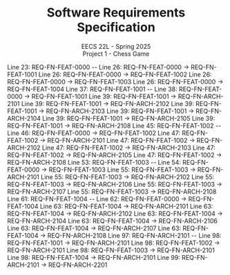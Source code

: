 # <center>Software Requirements Specification </center>
<center> EECS 22L - Spring 2025 </center>
<center> Project 1 - Chess Game </center>

Line 23: REQ-FN-FEAT-0000 --
Line 26: REQ-FN-FEAT-0000 -> REQ-FN-FEAT-1001
Line 26: REQ-FN-FEAT-0000 -> REQ-FN-FEAT-1002
Line 26: REQ-FN-FEAT-0000 -> REQ-FN-FEAT-1003
Line 26: REQ-FN-FEAT-0000 -> REQ-FN-FEAT-1004
Line 37: REQ-FN-FEAT-1001 --
Line 38: REQ-FN-FEAT-0000 -> REQ-FN-FEAT-1001
Line 39: REQ-FN-FEAT-1001 -> REQ-FN-ARCH-2101
Line 39: REQ-FN-FEAT-1001 -> REQ-FN-ARCH-2102
Line 39: REQ-FN-FEAT-1001 -> REQ-FN-ARCH-2103
Line 39: REQ-FN-FEAT-1001 -> REQ-FN-ARCH-2104
Line 39: REQ-FN-FEAT-1001 -> REQ-FN-ARCH-2105
Line 39: REQ-FN-FEAT-1001 -> REQ-FN-ARCH-2108
Line 45: REQ-FN-FEAT-1002 --
Line 46: REQ-FN-FEAT-0000 -> REQ-FN-FEAT-1002
Line 47: REQ-FN-FEAT-1002 -> REQ-FN-ARCH-2101
Line 47: REQ-FN-FEAT-1002 -> REQ-FN-ARCH-2102
Line 47: REQ-FN-FEAT-1002 -> REQ-FN-ARCH-2103
Line 47: REQ-FN-FEAT-1002 -> REQ-FN-ARCH-2105
Line 47: REQ-FN-FEAT-1002 -> REQ-FN-ARCH-2108
Line 53: REQ-FN-FEAT-1003 --
Line 54: REQ-FN-FEAT-0000 -> REQ-FN-FEAT-1003
Line 55: REQ-FN-FEAT-1003 -> REQ-FN-ARCH-2101
Line 55: REQ-FN-FEAT-1003 -> REQ-FN-ARCH-2102
Line 55: REQ-FN-FEAT-1003 -> REQ-FN-ARCH-2106
Line 55: REQ-FN-FEAT-1003 -> REQ-FN-ARCH-2107
Line 55: REQ-FN-FEAT-1003 -> REQ-FN-ARCH-2108
Line 61: REQ-FN-FEAT-1004 --
Line 62: REQ-FN-FEAT-0000 -> REQ-FN-FEAT-1004
Line 63: REQ-FN-FEAT-1004 -> REQ-FN-ARCH-2101
Line 63: REQ-FN-FEAT-1004 -> REQ-FN-ARCH-2102
Line 63: REQ-FN-FEAT-1004 -> REQ-FN-ARCH-2104
Line 63: REQ-FN-FEAT-1004 -> REQ-FN-ARCH-2106
Line 63: REQ-FN-FEAT-1004 -> REQ-FN-ARCH-2107
Line 63: REQ-FN-FEAT-1004 -> REQ-FN-ARCH-2108
Line 97: REQ-FN-ARCH-2101 --
Line 98: REQ-FN-FEAT-1001 -> REQ-FN-ARCH-2101
Line 98: REQ-FN-FEAT-1002 -> REQ-FN-ARCH-2101
Line 98: REQ-FN-FEAT-1003 -> REQ-FN-ARCH-2101
Line 98: REQ-FN-FEAT-1004 -> REQ-FN-ARCH-2101
Line 99: REQ-FN-ARCH-2101 -> REQ-FN-ARCH-2201
